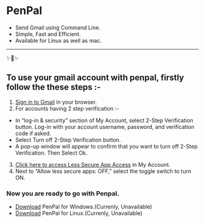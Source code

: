 PenPal
========================

* Send Gmail using Command Line.
* Simple, Fast and Efficient.
* Available for Linux as well as mac.


---------------

✨🍰✨

## To use your gmail account with penpal, firstly follow the these steps :-

1. [Sign in to Gmail](https://www.google.com/gmail/) in your browser.
2. For accounts having 2 step verification :-
  * In “log-in & security” section of My Account, select 2-Step Verification button. Log-in with your account username, password, and verification code if asked.
  * Select Turn off 2-Step Verification button.
  * A pop-up window will appear to confirm that you want to turn off 2-Step Verification. Then Select Ok.

3. [Click here to access Less Secure App Access](https://www.google.com/settings/security/lesssecureapps) in My Account.
4. Next to “Allow less secure apps: OFF,” select the toggle switch to turn ON.

### Now you are ready to go with Penpal.
* [Download]() PenPal for Windows.(Currenly, Unavailable)
* [Download]() PenPal for Linux.(Currenly, Unavailable)
